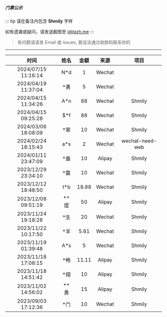 ##### 门票公示

::: tip
请在备注内包含 <b>Shmily</b> 字样

如有遗漏或疑问，请发送截图至 i@lqzh.me
:::

> 有问题请请发 Email 或 issues, 我没法通过收款码联系你的


<hr />

|        时间         |  姓名  | 金额  |  来源  | 项目 |
| :-----------------: | :----: | :---: | :----: | :----: |
| 2024/07/15 11:16:14 |  N*d   |   1  | Wechat |  |
| 2024/04/19 11:37:04 |  *勇   |   5  | Wechat |  |
| 2024/04/15 11:34:26 |  A*n   |   88  | Wechat | Shmily |
| 2024/04/15 09:25:28 |  $*f   |   88  | Wechat | Shmily |
| 2024/03/06 18:08:09 |  *寒   |   10  | Wechat | Shmily |
| 2024/02/24 18:15:43 |  a*s   |   2  | Wechat | wechat-need-web |
| 2024/01/11 23:47:09 |  *晨   |   10  | Alipay |Shmily|
| 2023/12/29 23:34:10 |  *赢   |   10  | Wechat |Shmily|
| 2023/12/12 18:48:50 |  t*b   |   18.88  | Wechat |Shmily|
| 2023/12/08 09:51:19 |  **焜  |   50  | Alipay |Shmily|
| 2023/11/24 19:18:28 |  *生   |   20  | Wechat |Shmily|
| 2023/11/22 10:17:50 |  *羊   |  5.61 | Wechat |Shmily|
| 2023/11/19 01:39:48 |  A\*s  |   5   | Wechat |Shmily|
| 2023/11/18 17:08:15 |  \*畅  | 11.11 | Alipay |Shmily|
| 2023/11/18 14:51:42 |  \*翔  |  10   | Alipay |Shmily|
| 2023/11/02 14:56:02 | \*\*勇 |  15   | Alipay |Shmily|
| 2023/09/03 17:12:36 |  \*门  |  10   | Wechat |Shmily|
